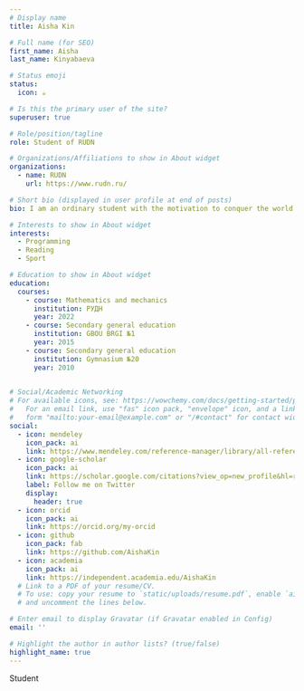 ```yaml
---
# Display name
title: Aisha Kin

# Full name (for SEO)
first_name: Aisha
last_name: Kinyabaeva

# Status emoji
status:
  icon: ☕️

# Is this the primary user of the site?
superuser: true

# Role/position/tagline
role: Student of RUDN

# Organizations/Affiliations to show in About widget
organizations:
  - name: RUDN
    url: https://www.rudn.ru/

# Short bio (displayed in user profile at end of posts)
bio: I am an ordinary student with the motivation to conquer the world. I am constantly in search of something new, every day I invest in my development

# Interests to show in About widget
interests:
  - Programming
  - Reading
  - Sport

# Education to show in About widget
education:
  courses:
    - course: Mathematics and mechanics
      institution: РУДН
      year: 2022
    - course: Secondary general education
      institution: GBOU BRGI №1
      year: 2015
    - course: Secondary general education
      institution: Gymnasium №20
      year: 2010
    

# Social/Academic Networking
# For available icons, see: https://wowchemy.com/docs/getting-started/page-builder/#icons
#   For an email link, use "fas" icon pack, "envelope" icon, and a link in the
#   form "mailto:your-email@example.com" or "/#contact" for contact widget.
social:
  - icon: mendeley
    icon_pack: ai
    link: https://www.mendeley.com/reference-manager/library/all-references
  - icon: google-scholar
    icon_pack: ai
    link: https://scholar.google.com/citations?view_op=new_profile&hl=ru
    label: Follow me on Twitter
    display:
      header: true
  - icon: orcid
    icon_pack: ai
    link: https://orcid.org/my-orcid
  - icon: github
    icon_pack: fab
    link: https://github.com/AishaKin
  - icon: academia
    icon_pack: ai
    link: https://independent.academia.edu/AishaKin
  # Link to a PDF of your resume/CV.
  # To use: copy your resume to `static/uploads/resume.pdf`, enable `ai` icons in `params.yaml`,
  # and uncomment the lines below.

# Enter email to display Gravatar (if Gravatar enabled in Config)
email: ''

# Highlight the author in author lists? (true/false)
highlight_name: true
---
```


Student
